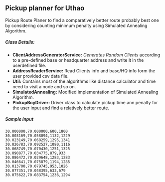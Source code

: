 ## Pickup planner for Uthao

Pickup Route Planer to find a comparatively better route probably best one by considering counting minimum penalty using Simulated Annealing Algorithm.
 
##### Class Details: 
- **ClientAddressGeneratorService:** *Generates Random Clients* according to a pre-defined base or headquarter address and write it in the userdefined file.
-  	**AddressReaderService:** Read Clients info and base/HQ info form the user provided csv data file.
-  	**Util:** Contains most of the algorithms like distance calculator and time need to visit a node and so on. 
-  	**SimulatedAnnealing:** Modified implementation of Simulated Annealing Algorithm.
-  	**PickupBoyDriver:** Driver class to calculate pickup time ann penalty for the user input and find a relatively better route.

##### Sample Input

```
30.000000,70.000000,600,1800
30.003169,70.058094,1132,1229
30.023149,70.068259,1295,1341
30.026783,70.092527,1080,1116
30.068749,70.070430,1251,1325
30.090877,70.034775,879,933
30.086472,70.029648,1283,1283
30.046641,70.075879,1194,1285
30.013700,70.079745,953,1026
30.077351,70.048395,633,679
30.075622,70.083754,1236,1294
```
